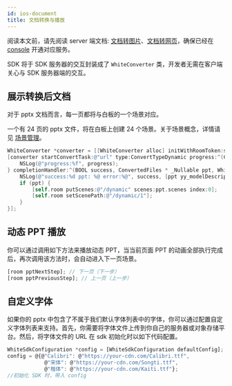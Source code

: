 ```yaml
---
id: ios-document
title: 文档转换与播放
---
```


阅读本文前，请先阅读 server 端文档: [文档转图片](/docs/server/api/server-static-conversion)、[文档转网页](/docs/server/api/server-dynamic-conversion)，确保已经在 [console](https://console.herewhite.com) 开通对应服务。

SDK 将于 SDK 服务器的交互封装成了 `WhiteConverter` 类，开发者无需在客户端关心与 SDK 服务器端的交互。

## 展示转换后文档

对于 pptx 文档而言，每一页都将与白板的一个场景对应。

一个有 24 页的 pptx 文件，将在白板上创建 24 个场景。关于场景概念，详情请见 [场景管理](docs/advance/advance-scenes)。

```Objective-C
WhiteConverter *converter = [[WhiteConverter alloc] initWithRoomToken:self.roomToken];
[converter startConvertTask:@"url" type:ConvertTypeDynamic progress:^(CGFloat progress, WhiteConversionInfo * _Nullable info) {
    NSLog(@"progress:%f", progress);
} completionHandler:^(BOOL success, ConvertedFiles * _Nullable ppt, WhiteConversionInfo * _Nullable info, NSError * _Nullable error) {
    NSLog(@"success:%d ppt: %@ error:%@", success, [ppt yy_modelDescription], error);
    if (ppt) {
        [self.room putScenes:@"/dynamic" scenes:ppt.scenes index:0];
        [self.room setScenePath:@"/dynamic/1"];
    }
}];
```

## 动态 PPT 播放

你可以通过调用如下方法来播放动态 PPT，当当前页面 PPT 的动画全部执行完成后，再次调用该方法时，会自动进入下一页场景。

```javascript
[room pptNextStep]; // 下一页（下一步）
[room pptPreviousStep]; // 上一页（上一步）
```

## 自定义字体

如果你的 pptx 中包含了不属于我们默认字体列表中的字体，你可以通过配置自定义字体列表来支持。首先，你需要将字体文件上传到你自己的服务器或对象存储平台。然后，将字体文件的 URL 在 sdk 初始化时以如下代码配置。

```javascript
WhiteSdkConfiguration *config = [WhiteSdkConfiguration defaultConfig];
config = @{@"Calibri": @"https://your-cdn.com/Calibri.ttf", 
            @"宋体": @"https://your-cdn.com/Songti.ttf",
            @"楷体": @"https://your-cdn.com/Kaiti.ttf"};
//初始化 SDK 时，带入 config
```